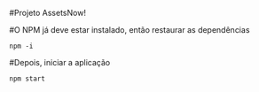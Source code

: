 ﻿#Projeto AssetsNow!

#O NPM já deve estar instalado, então restaurar as dependências

`npm -i`

#Depois, iniciar a aplicação

`npm start`
